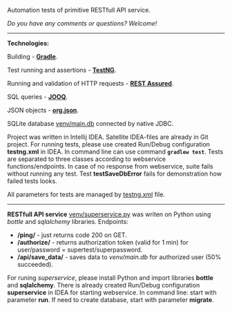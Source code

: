 Automation tests of primitive RESTfull API service.

_Do you have any comments or questions? Welcome!_

---
**Technologies:**

Building - **[Gradle](https://github.com/gradle/gradle)**.

Test running and assertions - **[TestNG](https://github.com/cbeust/testng)**.

Running and validation of HTTP requests - **[REST Assured](https://github.com/rest-assured/rest-assured)**.

SQL queries - **[JOOQ](https://github.com/jOOQ/jOOQ)**.

JSON objects - **[org.json](https://github.com/stleary/JSON-java)**.

SQLite database [venv/main.db](venv/main.db) connected by native JDBC.

Project was written in Intellij IDEA. 
Satellite IDEA-files are already in Git project.
For running tests, please use created Run/Debug configuration **testng.xml** in IDEA.
In command line can use command **`gradlew test`**.
Tests are separated to three classes according to webservice functions/endpoints.
In case of no response from webservice, suite fails without running any test.
Test **testSaveDbError** fails for demonstration how failed tests looks.

All parameters for tests are managed by [testng.xml](testng.xml) file.

---
**RESTfull API service** [venv/superservice.py](venv/superservice.py) was writen on Python 
using *bottle* and *sqlalchemy* libraries.
Endpoints:
- **/ping/** - just returns code 200 on GET.
- **/authorize/** - returns authorization token (valid for 1 min) for user/password = supertest/superpassword.
- **/api/save_data/** - saves data to *venv/main.db* for authorized user (50% succeeded).

For runing *superservice*, please install Python and import libraries **bottle** and **sqlalchemy**. 
There is already created Run/Debug configuration **superservice** in IDEA for starting webservice.
In command line: start with parameter **run**. If need to create database, start with parameter **migrate**. 